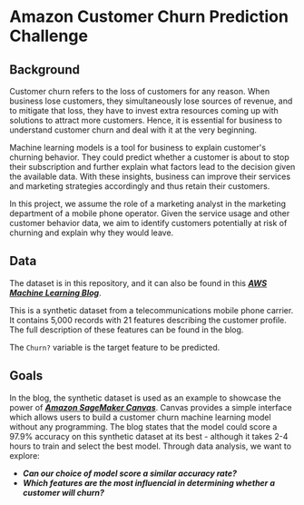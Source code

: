 # Amazon Customer Churn Prediction Challenge

## Background

Customer churn refers to the loss of customers for any reason. When business lose customers, they simultaneously lose sources of revenue, and to mitigate that loss, they have to invest extra resources coming up with solutions to attract more customers. Hence, it is essential for business to understand customer churn and deal with it at the very beginning.

Machine learning models is a tool for business to explain customer's churning behavior. They could predict whether a customer is about to stop their subscription and further explain what factors lead to the decision given the available data. With these insights, business can improve their services and marketing strategies accordingly and thus retain their customers.

In this project, we assume the role of a marketing analyst in the marketing department of a mobile phone operator. Given the service usage and other customer behavior data, we aim to identify customers potentially at risk of churning and explain why they would leave.

## Data

The dataset is in this repository, and it can also be found in this [__*AWS Machine Learning Blog*__](https://aws.amazon.com/blogs/machine-learning/predicting-customer-churn-with-no-code-machine-learning-using-amazon-sagemaker-canvas/).

This is a synthetic dataset from a telecommunications mobile phone carrier. It contains 5,000 records with 21 features describing the customer profile. The full description of these features can be found in the blog.

The `Churn?` variable is the target feature to be predicted.

## Goals

In the blog, the synthetic dataset is used as an example to showcase the power of [__*Amazon SageMaker Canvas*__](https://aws.amazon.com/sagemaker/canvas/?sagemaker-data-wrangler-whats-new.sort-by=item.additionalFields.postDateTime&sagemaker-data-wrangler-whats-new.sort-order=desc). Canvas provides a simple interface which allows users to build a customer churn machine learning model without any programming. The blog states that the model could score a 97.9% accuracy on this synthetic dataset at its best - although it takes 2-4 hours to train and select the best model. Through data analysis, we want to explore:
- __*Can our choice of model score a similar accuracy rate?*__
- __*Which features are the most influencial in determining whether a customer will churn?*__
